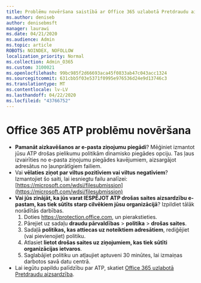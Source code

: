 ```yaml
---
title: Problēmu novēršana saistībā ar Office 365 uzlabotā Pretdraudu aizsardzība (ATP)
ms.author: deniseb
author: denisebmsft
manager: laurawi
ms.date: 04/21/2020
ms.audience: Admin
ms.topic: article
ROBOTS: NOINDEX, NOFOLLOW
localization_priority: Normal
ms.collection: Admin_O365
ms.custom: 3100021
ms.openlocfilehash: 99bc985f2d66693aca45f0833ab47c043acc1324
ms.sourcegitcommit: 631cbb5f03e5371f0995e976536d24e9d13746c3
ms.translationtype: MT
ms.contentlocale: lv-LV
ms.lasthandoff: 04/22/2020
ms.locfileid: "43766752"
---
```

# <a name="troubleshoot-issues-with-office-365-atp"></a>Office 365 ATP problēmu novēršana

- **Pamanāt aizkavēšanos ar e-pasta ziņojumu piegādi**? Mēģiniet izmantot jūsu ATP drošas pielikumu politikām dinamisko piegādes opciju. Tas ļaus izvairīties no e-pasta ziņojumu piegādes kavējumiem, aizsargājot adresātus no ļaunprātīgiem failiem.
- Vai **vēlaties ziņot par viltus pozitīviem vai viltus negatīviem**? Izmantojiet šo saiti, lai iesniegtu failu analīzei:[https://microsoft.com/wdsi/filesubmission](https://microsoft.com/wdsi/filesubmission)
- **Vai jūs zinājāt, ka jūs varat IESPĒJOT ATP drošas saites aizsardzību e-pastam, kas tiek sūtīts starp cilvēkiem jūsu organizācijā**? Izpildiet tālāk norādītās darbības.
    1. Doties https://protection.office.com, un pierakstieties.
    2. Pārejiet uz sadaļu **draudu pārvaldības** > **politika** > **drošas saites**.
    3. Sadaļā **politikas, kas attiecas uz noteiktiem adresātiem**, rediģējiet (vai pievienojiet) politiku.
    4. Atlasiet **lietot drošas saites uz ziņojumiem, kas tiek sūtīti organizācijas ietvaros**.
    5. Saglabājiet politiku un atļaujiet aptuveni 30 minūtes, lai izmaiņas darbotos savā datu centrā.
- Lai iegūtu papildu palīdzību par ATP, skatiet [Office 365 uzlabotā Pretdraudu aizsardzība](https://docs.microsoft.com/office365/securitycompliance/office-365-atp).